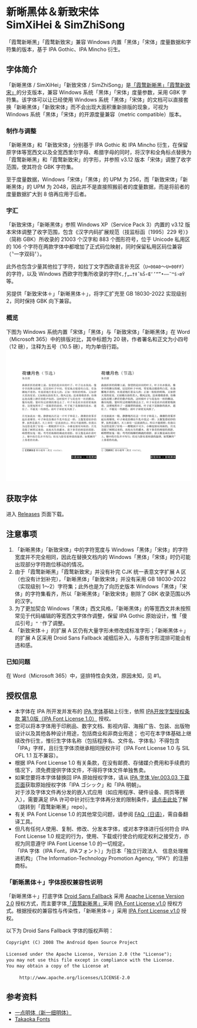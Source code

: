 # 新晰黑体＆新致宋体</br>SimXiHei & SimZhiSong

「霞鹜新晰黑」「霞鹜新致宋」兼容 Windows 内置「黑体」「宋体」度量数据和字符集的版本，基于 IPA Gothic、IPA Mincho 衍生。

## 字体简介

「新晰黑体 / SimXiHei」「新致宋体 / SimZhiSong」是[「霞鹜新晰黑」](https://github.com/lxgw/LxgwNeoXiHei)[「霞鹜新致宋」](https://github.com/lxgw/LxgwNeoZhiSong)的分支版本，兼容 Windows 系统「黑体」「宋体」度量参数，采用 GBK 字符集。该字体可以让已经使用 Windows 系统「黑体」「宋体」的文档可以直接套换「新晰黑体」「新致宋体」而不会出现大面积重新排版的现象，可视为 Windows 系统「黑体」「宋体」的开源度量兼容（metric compatible）版本。

### 制作与调整

「新晰黑体」和「新致宋体」分别基于 IPA Gothic 和 IPA Mincho 衍生，在保留原字体等宽西文以及全宽西里尔字母、希腊字母的同时，将汉字和全角标点替换为「霞鹜新晰黑」和「霞鹜新致宋」的字形，并参照 v3.12 版本「宋体」调整了收字范围，使其符合 GBK 字符集。

至于度量数据，Windows「宋体」「黑体」的 UPM 为 256，而「新致宋体」「新晰黑体」的 UPM 为 2048，因此并不是直接照搬前者的度量数据，而是将前者的度量数据扩大到 8 倍再应用于后者。

### 字汇

「新致宋体」「新晰黑体」参照 Windows XP（Service Pack 3）内置的 v3.12 版本宋体调整了收字范围，包含《汉字内码扩展规范（技监标函〔1995〕229 号）》（简称 GBK）所收录的 21003 个汉字和 883 个图形符号，位于 Unicode 私用区的 106 个字符在两款字体中都增加了正式码位映射，同时保留私用区码位兼容（〝一字双码〞）。

此外也包含少量其他拉丁字符，如拉丁文字西欧语言补充区（`U+00A0`～`U+00FF`）的字符，以及 Windows 西欧字符集所收录的字符`€‚ƒ„…†‡ˆ‰Š‹Œ‘’“”•–—˜™š›œŸ`等。

另提供「新致宋体＋」「新晰黑体＋」，将字汇扩充至 GB 18030-2022 实现级别 2，同时保持 GBK 向下兼容。

### 概览

下图为 Windows 系统内置「宋体」「黑体」与「新致宋体」「新晰黑体」在 Word（Microsoft 365）中的排版对比，其中标题为 20 磅，作者署名和正文为小四号（12 磅），注释为五号（10.5 磅），均为单倍行距。
![](./image.png)

## 获取字体

进入 [Releases](https://github.com/lxgw/SimXiZhi/releases) 页面下载。

## 注意事项

1. 「新晰黑体」「新致宋体」中的字符宽度与 Windows「黑体」「宋体」的字符宽度并不完全相同，因此在替换文档内的 Windows「黑体」「宋体」时仍可能出现部分字符跑位移动的情况。
2. 由于「霞鹜新晰黑」「霞鹜新致宋」并没有补完 CJK 统一表意文字扩展 A 区（也没有计划补完），「新晰黑体」「新致宋体」并没有采用 GB 18030-2022（实现级别 1～2）字符集；此外也是为了向历史版本 Windows「黑体」「宋体」的字符集看齐，所以「新晰黑体」「新致宋体」剔除了 GBK 收录范围以外的汉字。
3. 为了更加契合 Windows「黑体」西文风格，「新晰黑体」的等宽西文并未按照常见于代码编辑的等宽西文字体作调整，保留 IPA Gothic 原始设计，惟「傻瓜引号」`"` `'`作了调整。
4. 「新致宋体＋」的扩展 A 区仍有大量字形未修改成标准字形；「新晰黑体＋」的扩展 A 区采用 Droid Sans Fallback 减细后补入，与原有字形混排可能会有违和感。

### 已知问题
在 Word（Microsoft 365）中，竖排特性会失效，原因未知，见 #1。

## 授权信息

- 本字体在 IPA 所开发并发布的 [IPA 字体](https://moji.or.jp/ipafont)基础上衍生，依照 [IPA开放字型授权条款 第1.0版（IPA Font License 1.0）](https://opensource.org/licenses/IPA/) 授权。
- 您可以将本字体用于印刷品、数字文档、影视内容、海报广告、包装、出版物设计以及其他各种设计用途，包括商业和非商业用途；
  也可在本字体基础上继续改作衍生，惟衍生字体名称（包括程序名、文件名、字体名）不得包含「IPA」字样，且衍生字体须继承相同授权许可（IPA Font License 1.0 与 SIL OFL 1.1 互不兼容）。
- 根据 IPA Font License 1.0 有关条款，在没有邮费、存储媒介费用和手续费的情况下，须免费提供字体文件，不得将字体文件单独售卖。
- 如果您要将本字体替换回 IPA 原始授权字体，请从 [IPA 字体 Ver.003.03 下载页面](https://moji.or.jp/ipafont/ipa00303)获取原始授权字体「IPA ゴシック」和「IPA 明朝」。  
  对于涉及字体文件再分发的嵌入式应用（如应用程序、硬件设备、网页等嵌入），需要满足 IPA 许可中针对衍生字体再分发的限制条件，[请点击此处](https://github.com/lxgw/LxgwNeoXiHei/blob/main/documentation/embedding_instructions.md)了解（跳转到「霞鹜新晰黑」repo）。
- 有关 IPA Font License 1.0 的其他常见问题，请参阅 [FAQ（日语）](https://moji.or.jp/ipafont/faq)，需自备翻译工具。
- 但凡有任何人使用、复制、修改、分发本字体，或对本字体进行任何符合 IPA Font License 1.0 规定的行为，使用、下载或行使合约规定权利之接受方，亦视为同意遵守 IPA Font License 1.0 的一切规定。  
  「IPA 字体（IPA Font，IPAフォント）」为日本「独立行政法人　信息处理推进机构」（The Information-Technology Promotion Agency, “IPA”）的注册商标。

### 「新晰黑体＋」字体授权兼容性说明
「新晰黑体＋」打底字体 [Droid Sans Fallback](https://github.com/aosp-mirror/platform_frameworks_base/tree/master/data/fonts) 采用 [Apache License Version 2.0](https://www.apache.org/licenses/LICENSE-2.0.html) 授权方式，而主要字体[「霞鹜新晰黑」](https://github.com/lxgw/LxgwNeoXiHei)采用 [IPA Font License v1.0](IPA_Font_License_Agreement_v1.0.txt) 授权方式。根据授权的兼容性与传染性，「新晰黑体＋」采用 [IPA Font License v1.0](IPA_Font_License_Agreement_v1.0.txt) 授权。

以下为 Droid Sans Fallback 字体的版权声明：
```
Copyright (C) 2008 The Android Open Source Project

Licensed under the Apache License, Version 2.0 (the "License");
you may not use this file except in compliance with the License.
You may obtain a copy of the License at
  
     http://www.apache.org/licenses/LICENSE-2.0
```
## 参考资料

- [一点明体（新一细明体）](https://github.com/ichitenfont/I.Ming)
- [Takaoka Fonts](https://github.com/hidekatsu-izuno/takaoka-fonts)
